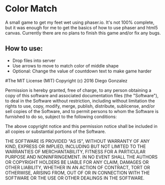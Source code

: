 # Color Match
A small game to get my feet wet using phaser.io. It's not 100% complete, but it was enough for me to get the basics of how to use phaser and html5 canvas. Currently there are no plans to finish this game and/or fix any bugs. 

## How to use:
- Drop files into server
- Use arrows to move to match color of middle shape
- Optional: Change the value of countdown text to make game harder 


#The MIT License (MIT)
Copyright (c) 2016 Diego Gonzalez

Permission is hereby granted, free of charge, to any person obtaining a copy of this software and associated documentation files (the "Software"), to deal in the Software without restriction, including without limitation the rights to use, copy, modify, merge, publish, distribute, sublicense, and/or sell copies of the Software, and to permit persons to whom the Software is furnished to do so, subject to the following conditions:

The above copyright notice and this permission notice shall be included in all copies or substantial portions of the Software.

THE SOFTWARE IS PROVIDED "AS IS", WITHOUT WARRANTY OF ANY KIND, EXPRESS OR IMPLIED, INCLUDING BUT NOT LIMITED TO THE WARRANTIES OF MERCHANTABILITY, FITNESS FOR A PARTICULAR PURPOSE AND NONINFRINGEMENT. IN NO EVENT SHALL THE AUTHORS OR COPYRIGHT HOLDERS BE LIABLE FOR ANY CLAIM, DAMAGES OR OTHER LIABILITY, WHETHER IN AN ACTION OF CONTRACT, TORT OR OTHERWISE, ARISING FROM, OUT OF OR IN CONNECTION WITH THE SOFTWARE OR THE USE OR OTHER DEALINGS IN THE SOFTWARE.